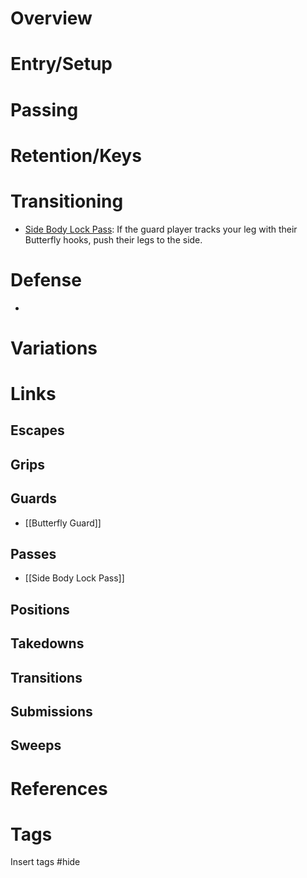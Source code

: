 # Overview
# Entry/Setup
# Passing
# Retention/Keys
# Transitioning
- [Side Body Lock Pass](obsidian://open?vault=Obsidian-BJJ-Notes&file=Guard%20Passes%2FSide%20Body%20Lock%20Pass): If the guard player tracks your leg with their Butterfly hooks, push their legs to the side.
# Defense
- 
# Variations
# Links
## Escapes
## Grips
## Guards
- [[Butterfly Guard]]
## Passes
- [[Side Body Lock Pass]]
## Positions
## Takedowns
## Transitions
## Submissions
## Sweeps
# References
# Tags
Insert tags #hide